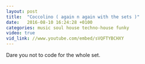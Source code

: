 ```yaml
---
layout: post
title:  "Coccolino ( again n again with the sets )"
date:   2016-08-10 16:24:28 +0100
categories: music soul house techno-house funky
video: true
vid_link: //www.youtube.com/embed/sVQFTYBCHXY
---
```


Dare you not to code for the whole set.
